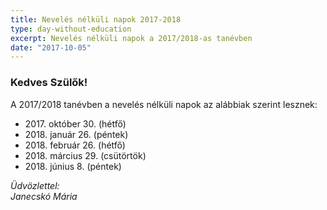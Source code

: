 ```yaml
---
title: Nevelés nélküli napok 2017-2018
type: day-without-education
excerpt: Nevelés nélküli napok a 2017/2018-as tanévben
date: "2017-10-05"
---
```


### Kedves Szülők!

A 2017/2018 tanévben a nevelés nélküli napok az alábbiak szerint lesznek:

- 2017\. október 30. (hétfő)
- 2018\. január 26. (péntek)
- 2018\. február 26. (hétfő)
- 2018\. március 29. (csütörtök)
- 2018\. június 8. (péntek)

*Üdvözlettel:*<br>
*Janecskó Mária*